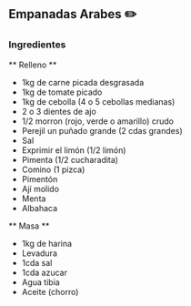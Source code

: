 ## Empanadas Arabes :pencil2:

### Ingredientes

** Relleno **

  * 1kg de carne picada desgrasada
  * 1kg de tomate picado
  * 1kg de cebolla (4 o 5 cebollas medianas)
  * 2 o 3 dientes de ajo
  * 1/2 morron (rojo, verde o amarillo) crudo
  * Perejil un puñado grande (2 cdas grandes)
  * Sal
  * Exprimir el limón (1/2 limón)
  * Pimenta (1/2 cucharadita)
  * Comino  (1 pizca)
  * Pimentón
  * Ají molido
  * Menta
  * Albahaca

** Masa **

  * 1kg de  harina
  * Levadura
  * 1cda sal
  * 1cda azucar
  * Agua tibia
  * Aceite (chorro)
